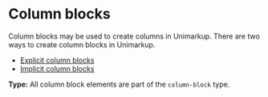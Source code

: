 # Column blocks

Column blocks may be used to create columns in Unimarkup.
There are two ways to create column blocks in Unimarkup. 

- [Explicit column blocks](/markup/blocks/enclosed/columns/explicit-column)
- [Implicit column blocks](/markup/blocks/enclosed/columns/implicit-column)

**Type:** All column block elements are part of the `column-block` type.

